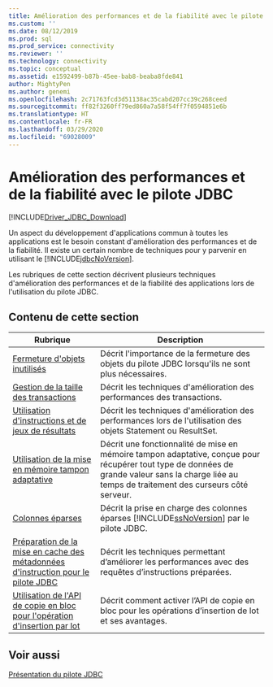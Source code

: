 ```yaml
---
title: Amélioration des performances et de la fiabilité avec le pilote JDBC | Microsoft Docs
ms.custom: ''
ms.date: 08/12/2019
ms.prod: sql
ms.prod_service: connectivity
ms.reviewer: ''
ms.technology: connectivity
ms.topic: conceptual
ms.assetid: e1592499-b87b-45ee-bab8-beaba8fde841
author: MightyPen
ms.author: genemi
ms.openlocfilehash: 2c71763fcd3d51138ac35cabd207cc39c268ceed
ms.sourcegitcommit: ff82f3260ff79ed860a7a58f54ff7f0594851e6b
ms.translationtype: HT
ms.contentlocale: fr-FR
ms.lasthandoff: 03/29/2020
ms.locfileid: "69028009"
---
```

# <a name="improving-performance-and-reliability-with-the-jdbc-driver"></a>Amélioration des performances et de la fiabilité avec le pilote JDBC

[!INCLUDE[Driver_JDBC_Download](../../includes/driver_jdbc_download.md)]

Un aspect du développement d'applications commun à toutes les applications est le besoin constant d'amélioration des performances et de la fiabilité. Il existe un certain nombre de techniques pour y parvenir en utilisant le [!INCLUDE[jdbcNoVersion](../../includes/jdbcnoversion_md.md)].  
  
Les rubriques de cette section décrivent plusieurs techniques d'amélioration des performances et de la fiabilité des applications lors de l'utilisation du pilote JDBC.  

## <a name="in-this-section"></a>Contenu de cette section

|Rubrique|Description|  
|-----------|-----------------|  
|[Fermeture d'objets inutilisés](../../connect/jdbc/closing-objects-when-not-in-use.md)|Décrit l'importance de la fermeture des objets du pilote JDBC lorsqu'ils ne sont plus nécessaires.|  
|[Gestion de la taille des transactions](../../connect/jdbc/managing-transaction-size.md)|Décrit les techniques d'amélioration des performances des transactions.|  
|[Utilisation d'instructions et de jeux de résultats](../../connect/jdbc/working-with-statements-and-result-sets.md)|Décrit les techniques d'amélioration des performances lors de l'utilisation des objets Statement ou ResultSet.|  
|[Utilisation de la mise en mémoire tampon adaptative](../../connect/jdbc/using-adaptive-buffering.md)|Décrit une fonctionnalité de mise en mémoire tampon adaptative, conçue pour récupérer tout type de données de grande valeur sans la charge liée au temps de traitement des curseurs côté serveur.|  
|[Colonnes éparses](../../connect/jdbc/sparse-columns.md)|Décrit la prise en charge des colonnes éparses [!INCLUDE[ssNoVersion](../../includes/ssnoversion-md.md)] par le pilote JDBC.|  
|[Préparation de la mise en cache des métadonnées d'instruction pour le pilote JDBC](../../connect/jdbc/prepared-statement-metadata-caching-for-the-jdbc-driver.md)|Décrit les techniques permettant d’améliorer les performances avec des requêtes d’instructions préparées.|
|[Utilisation de l'API de copie en bloc pour l'opération d'insertion par lot](../../connect/jdbc/use-bulk-copy-api-batch-insert-operation.md)|Décrit comment activer l’API de copie en bloc pour les opérations d’insertion de lot et ses avantages.|

## <a name="see-also"></a>Voir aussi

[Présentation du pilote JDBC](../../connect/jdbc/overview-of-the-jdbc-driver.md)  
  
